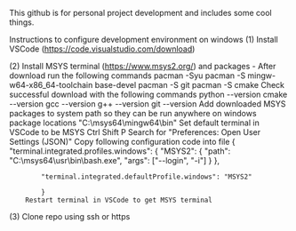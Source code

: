 This github is for personal project development and includes some cool things. 

Instructions to configure development environment on windows
(1) Install VSCode (https://code.visualstudio.com/download)

(2) Install MSYS terminal (https://www.msys2.org/) and packages
	- After download run the following commands
		pacman -Syu
		pacman -S mingw-w64-x86_64-toolchain base-devel
		pacman -S git
		pacman -S cmake
	Check successful download with the following commands
		python --version
		cmake --version
		gcc --version
		g++ --version
		git --version
	Add downloaded MSYS packages to system path so they can be run anywhere on windows
		package locations "C:\msys64\mingw64\bin"
	Set default terminal in VSCode to be MSYS
		Ctrl Shift P
		Search for "Preferences: Open User Settings (JSON)"
		Copy following configuration code into file
			{
			"terminal.integrated.profiles.windows": {
    				"MSYS2": {
        				"path": "C:\\msys64\\usr\\bin\\bash.exe",
        				"args": ["--login", "-i"]
    				}
			},

			"terminal.integrated.defaultProfile.windows": "MSYS2"
			
			}
        Restart terminal in VSCode to get MSYS terminal

(3) Clone repo using ssh or https
